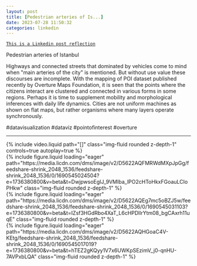 ```yaml
---
layout: post
title: [Pedestrian arteries of Is...]
date: 2023-07-28 11:50:32
categories: linkedin
---
```


[`This is a Linkedin post reflection`](https://www.linkedin.com/feed/update/urn:li:activity:7090659793807298560)

Pedestrian arteries of Istanbul

Highways and connected streets that dominated by vehicles come to mind when "main arteries of the city" is mentioned. But without use value these discourses are incomplete. With the mapping of POI dataset published recently by Overture Maps Foundation, it is seen that the points where the citizens interact are clustered and connected in various forms in some regions. Perhaps it is time to supplement mobility and morphological inferences with daily life dynamics. Cities are not uniform machines as shown on flat maps, but rather organisms where many layers operate synchronously.

#datavisualization #dataviz #pointofinterest #overture

<hr>
<div class="row mt-3">
<div class="col-sm mt-3 mt-md-0">{% include video.liquid path="[]" class="img-fluid rounded z-depth-1" controls=true autoplay=true %}</div>

<div class="col-sm mt-3 mt-md-0">{% include figure.liquid loading="eager" path="https://media.licdn.com/dms/image/v2/D5622AQFMRWdMXpJpGg/feedshare-shrink_2048_1536/feedshare-shrink_2048_1536/0/1690545024504?e=1736380800&v=beta&t=DwjpwsoEgIJ_9VMIba_lPO2cHToHkxFGoauLCIoPHkw" class="img-fluid rounded z-depth-1" %}</div>
<div class="col-sm mt-3 mt-md-0">{% include figure.liquid loading="eager" path="https://media.licdn.com/dms/image/v2/D5622AQEg7mc5oBZJ5w/feedshare-shrink_2048_1536/feedshare-shrink_2048_1536/0/1690545031103?e=1736380800&v=beta&t=IZsf3HGdRbo4XaT_L6cHPDllrYtm08_bgCAxrh11uqE" class="img-fluid rounded z-depth-1" %}</div>
<div class="col-sm mt-3 mt-md-0">{% include figure.liquid loading="eager" path="https://media.licdn.com/dms/image/v2/D5622AQHGoaC4V-KEtg/feedshare-shrink_2048_1536/feedshare-shrink_2048_1536/0/1690545017019?e=1736380800&v=beta&t=hTEZ2gKQyy1V7x6UWKpSEzimV_j0-qnHU-7AVPxbLQA" class="img-fluid rounded z-depth-1" %}</div>

</div>
